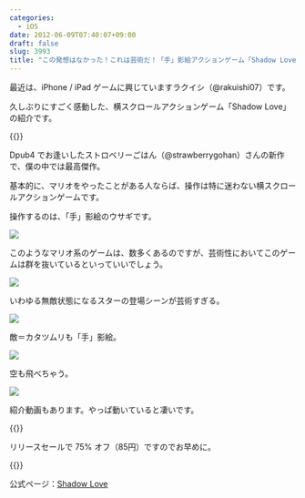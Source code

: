```yaml
---
categories:
  - iOS
date: 2012-06-09T07:40:07+09:00
draft: false
slug: 3993
title: "この発想はなかった！これは芸術だ！「手」影絵アクションゲーム「Shadow Love」"
---
```


最近は、iPhone / iPad ゲームに興じていますラクイシ（@rakuishi07）です。

久しぶりにすごく感動した、横スクロールアクションゲーム「Shadow Love」の紹介です。

{{<app id="530364171" title="Shadow Love 1.0（￥85）" src="http://a4.mzstatic.com/us/r30/Purple/v4/45/bd/36/45bd3626-8feb-fb57-e20b-d8000e978a0a/hzOBxvYJdzEadBbbGUXgBw-temp-upload.mumlgozc.100x100-75.png">}}

Dpub4 でお逢いしたストロベリーごはん（@strawberrygohan）さんの新作で、僕の中では最高傑作。

基本的に、マリオをやったことがある人ならば、操作は特に迷わない横スクロールアクションゲームです。

操作するのは、「手」影絵のウサギです。

![](/images/2012/06/3993_1.png)

このようなマリオ系のゲームは、数多くあるのですが、芸術性においてこのゲームは群を抜いているといっていいでしょう。

![](/images/2012/06/3993_2.png)

いわゆる無敵状態になるスターの登場シーンが芸術すぎる。

![](/images/2012/06/3993_3.png)

敵＝カタツムリも「手」影絵。

![](/images/2012/06/3993_4.png)

空も飛べちゃう。

![](/images/2012/06/3993_5.png)

紹介動画もあります。やっぱ動いていると凄いです。

{{<youtube Nf0r78GtTBQ>}}

リリースセールで 75% オフ（85円）ですのでお早めに。

{{<app id="530364171" title="Shadow Love 1.0（￥85）" src="http://a4.mzstatic.com/us/r30/Purple/v4/45/bd/36/45bd3626-8feb-fb57-e20b-d8000e978a0a/hzOBxvYJdzEadBbbGUXgBw-temp-upload.mumlgozc.100x100-75.png">}}

公式ページ：[Shadow Love](http://strawberrygohan.com/iPhone/shadowlove/jp.html)
